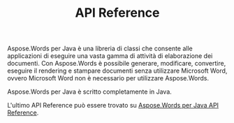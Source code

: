﻿---
title: API Reference
second_title: Aspose.Words per Java
articleTitle: API Reference
linktitle: API Reference
type: docs
weight: 30
description: "Scopri una spiegazione ed esempi di classi e metodi Aspose.Words per Java per generare, convertire, modificare, eseguire il rendering e stampare documenti senza utilizzare Microsoft Word."
url: /it/java/api-reference/
timestamp: 2024-01-27-14-07-04
---

Aspose.Words per Java è una libreria di classi che consente alle applicazioni di eseguire una vasta gamma di attività di elaborazione dei documenti. Con Aspose.Words è possibile generare, modificare, convertire, eseguire il rendering e stampare documenti senza utilizzare Microsoft Word, ovvero Microsoft Word non è necessario per utilizzare Aspose.Words.

Aspose.Words per Java è scritto completamente in Java.

L'ultimo API Reference può essere trovato su [Aspose.Words per Java API Reference](https://reference.aspose.com/words/java/).
